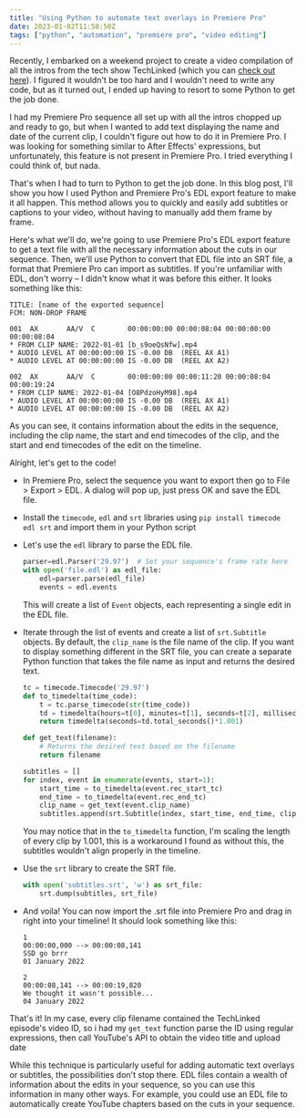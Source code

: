```yaml
---
title: "Using Python to automate text overlays in Premiere Pro"
date: 2023-01-02T11:58:50Z
tags: ["python", "automation", "premiere pro", "video editing"]
---
```


Recently, I embarked on a weekend project to create a video compilation of all the intros from the tech show TechLinked (which you can [check out here](https://www.youtube.com/watch?v=6gZ1TMZpnXw)). I figured it wouldn't be too hard and I wouldn't need to write any code, but as it turned out, I ended up having to resort to some Python to get the job done.

I had my Premiere Pro sequence all set up with all the intros chopped up and ready to go, but when I wanted to add text displaying the name and date of the current clip, I couldn't figure out how to do it in Premiere Pro. I was looking for something similar to After Effects' expressions, but unfortunately, this feature is not present in Premiere Pro. I tried everything I could think of, but nada. 

That's when I had to turn to Python to get the job done. In this blog post, I'll show you how I used Python and Premiere Pro's EDL export feature to make it all happen. 
This method allows you to quickly and easily add subtitles or captions to your video, without having to manually add them frame by frame.

Here's what we'll do, we're going to use Premiere Pro's EDL export feature to get a text file with all the necessary information about the cuts in our sequence. Then, we'll use Python to convert that EDL file into an SRT file, a format that Premiere Pro can import as subtitles. If you're unfamiliar with EDL, don't worry – I didn't know what it was before this either. It looks something like this:
```text
TITLE: [name of the exported sequence]
FCM: NON-DROP FRAME

001  AX       AA/V  C        00:00:00:00 00:00:08:04 00:00:00:00 00:00:08:04 
* FROM CLIP NAME: 2022-01-01 [b_s9oeQsNfw].mp4
* AUDIO LEVEL AT 00:00:00:00 IS -0.00 DB  (REEL AX A1)
* AUDIO LEVEL AT 00:00:00:00 IS -0.00 DB  (REEL AX A2)

002  AX       AA/V  C        00:00:00:00 00:00:11:20 00:00:08:04 00:00:19:24 
* FROM CLIP NAME: 2022-01-04 [O8PdzoHyM98].mp4
* AUDIO LEVEL AT 00:00:00:00 IS -0.00 DB  (REEL AX A1)
* AUDIO LEVEL AT 00:00:00:00 IS -0.00 DB  (REEL AX A2)
```

As you can see, it contains information about the edits in the sequence, including the clip name, the start and end timecodes of the clip, and the start and end timecodes of the edit on the timeline. 

Alright, let's get to the code!

* In Premiere Pro, select the sequence you want to export then go to File > Export > EDL. A dialog will pop up, just press OK and save the EDL file.
* Install the `timecode`, `edl` and `srt` libraries using `pip install timecode edl srt` and import them in your Python script
* Let's use the `edl` library to parse the EDL file.

    ```python
    parser=edl.Parser('29.97')  # Set your sequence's frame rate here
    with open('file.edl') as edl_file:
        edl=parser.parse(edl_file)
        events = edl.events
    ```
    This will create a list of `Event` objects, each representing a single edit in the EDL file.
* Iterate through the list of events and create a list of `srt.Subtitle` objects. By default, the `clip_name` is the file name of the clip. If you want to display something different in the SRT file, you can create a separate Python function that takes the file name as input and returns the desired text.
    ```python
    tc = timecode.Timecode('29.97')
    def to_timedelta(time_code):
        t = tc.parse_timecode(str(time_code))
        td = timedelta(hours=t[0], minutes=t[1], seconds=t[2], milliseconds=(t[3]/29.97)*1000)
        return timedelta(seconds=td.total_seconds()*1.001)

    def get_text(filename):
        # Returns the desired text based on the filename
        return filename

    subtitles = []
    for index, event in enumerate(events, start=1):
        start_time = to_timedelta(event.rec_start_tc)
        end_time = to_timedelta(event.rec_end_tc)
        clip_name = get_text(event.clip_name)
        subtitles.append(srt.Subtitle(index, start_time, end_time, clip_name))
    ```
    You may notice that in the `to_timedelta` function, I'm scaling the length of every clip by 1.001, this is a workaround I found as without this, the subtitles wouldn't align properly in the timeline.
* Use the `srt` library to create the SRT file.
    ```python
    with open('subtitles.srt', 'w') as srt_file:
        srt.dump(subtitles, srt_file)
    ```

* And voila! You can now import the .srt file into Premiere Pro and drag in right into your timeline!
It should look something like this:
    ```text
    1
    00:00:00,000 --> 00:00:08,141
    SSD go brrr
    01 January 2022

    2
    00:00:08,141 --> 00:00:19,820
    We thought it wasn't possible...
    04 January 2022
    ```


That's it! In my case, every clip filename contained the TechLinked episode's video ID, so i had my `get_text` function parse the ID using regular expressions, then call YouTube's API to obtain the video title and upload date

While this technique is particularly useful for adding automatic text overlays or subtitles, the possibilities don't stop there. EDL files contain a wealth of information about the edits in your sequence, so you can use this information in many other ways. For example, you could use an EDL file to automatically create YouTube chapters based on the cuts in your sequence.